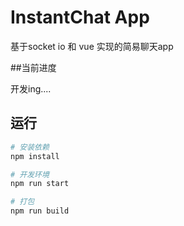 # InstantChat App

基于socket io 和 vue 实现的简易聊天app

##当前进度

开发ing....

## 运行
```bash
# 安装依赖
npm install

# 开发环境
npm run start

# 打包
npm run build
```

